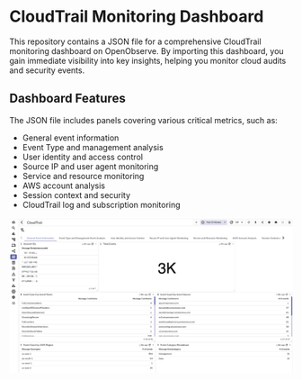 # CloudTrail Monitoring Dashboard

This repository contains a JSON file for a comprehensive CloudTrail monitoring dashboard on OpenObserve. By importing this dashboard, you gain immediate visibility into key insights, helping you monitor cloud audits and security events.

## Dashboard Features
The JSON file includes panels covering various critical metrics, such as:

- General event information
- Event Type and management analysis
- User identity and access control
- Source IP and user agent monitoring
- Service and resource monitoring
- AWS account analysis
- Session context and security
- CloudTrail log and subscription monitoring


![cloudtrail](./screenshots/o2-dashboard.jpeg)